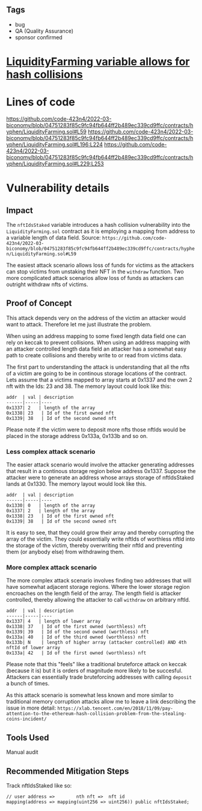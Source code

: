 ## Tags

- bug
- QA (Quality Assurance)
- sponsor confirmed

# [ LiquidityFarming variable allows for hash collisions](https://github.com/code-423n4/2022-03-biconomy-findings/issues/131) 

# Lines of code

https://github.com/code-423n4/2022-03-biconomy/blob/04751283f85c9fc94fb644ff2b489ec339cd9ffc/contracts/hyphen/LiquidityFarming.sol#L59
https://github.com/code-423n4/2022-03-biconomy/blob/04751283f85c9fc94fb644ff2b489ec339cd9ffc/contracts/hyphen/LiquidityFarming.sol#L196:L224
https://github.com/code-423n4/2022-03-biconomy/blob/04751283f85c9fc94fb644ff2b489ec339cd9ffc/contracts/hyphen/LiquidityFarming.sol#L229:L253


# Vulnerability details

## Impact
The `nftIdsStaked` variable introduces a hash collision vulnerability into the `LiquidityFarming.sol` contract as it is employing a mapping from address to a variable length of data field.
Source: `https://github.com/code-423n4/2022-03-biconomy/blob/04751283f85c9fc94fb644ff2b489ec339cd9ffc/contracts/hyphen/LiquidityFarming.sol#L59`

The easiest attack scenario allows loss of funds for victims as the attackers can stop victims from unstaking their NFT in the `withdraw` function.
Two more complicated attack scenarios allow loss of funds as attackers can outright withdraw nfts of victims.


## Proof of Concept
This attack depends very on the address of the victim an attacker would want to attack.
Therefore let me just illustrate the problem.

When using an address mapping to some fixed length data field one can rely on keccak to prevent collisions. 
When using an address mapping with an attacker controlled length data field an attacker has a somewhat easy path to create collisions and thereby write to or read from victims data.

The first part to understanding the attack is understanding that all the nfts of a victim are going to be in continous storage locations of the contract.
Lets assume that a victims mapped to array starts at 0x1337 and the own 2 nft with the Ids: 23 and 38. The memory layout could look like this:

```
addr  | val | description
------|-----|----
0x1337| 2   | length of the array
0x1338| 23   | Id of the first owned nft
0x1339| 38   | Id of the second owned nft
```

Please note if the victim were to deposit more nfts those nftIds would be placed in the storage address 0x133a, 0x133b and so on.

### Less complex attack scenario
The easier attack scenario would involve the attacker generating addresses that result in a continous storage region below address 0x1337.
Suppose the attacker were to generate an address whose arrays storage of nftIdsStaked lands at 0x1330. The memory layout would look like this.

```
addr  | val | description
------|-----|----
0x1330| 0   | length of the array
0x1337| 2   | length of the array
0x1338| 23   | Id of the first owned nft
0x1339| 38   | Id of the second owned nft
```

It is easy to see, that they could grow their array and thereby corrupting the array of the victim. 
They could essentially write nftIds of worthless nftId into the storage of the victim, thereby overwriting their nftId and preventing them (or anybody else) from withdrawing them.

### More complex attack scenario

The more complex attack scenario involves finding two addresses that will have somewhat adjacent storage regions. 
Where the lower storage region encroaches on the length field of the array. The length field is attacker controlled, thereby allowing the attacker to call `withdraw` on arbitrary nftId.

```
addr  | val | description
------|-----|----
0x1337| 4   | length of lower array
0x1338| 37   | Id of the first owned (worthless) nft
0x1339| 39   | Id of the second owned (worthless) nft
0x133a| 40   | Id of the third owned (worthless) nft
0x133b| N    | length of higher array (attacker controlled) AND 4th nftId of lower array
0x133a| 42   | Id of the first owned (worthless) nft
```


Please note that this "feels" like a traditional bruteforce attack on keccak (because it is) but it is orders of magnitude more likely to be succesful. 
Attackers can essentially trade bruteforcing addresses with calling `deposit` a bunch of times.

As this attack scenario is somewhat less known and more similar to traditional memory corruption attacks allow me to leave a link describing the issue in more detail:
`https://xlab.tencent.com/en/2018/11/09/pay-attention-to-the-ethereum-hash-collision-problem-from-the-stealing-coins-incident/`


## Tools Used
Manual audit

## Recommended Mitigation Steps
Track nftIdsStaked like so:

```
// user address =>        nth nft =>  nft id
mapping(address => mapping(uint256 => uint256)) public nftIdsStaked;
```

